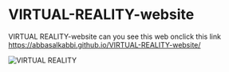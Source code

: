 # VIRTUAL-REALITY-website
VIRTUAL REALITY-website 
can you see this web onclick this link https://abbasalkabbi.github.io/VIRTUAL-REALITY-website/


![VIRTUAL REALITY](https://user-images.githubusercontent.com/75854041/116834063-22760900-abc5-11eb-80a5-b5169c8bdb4e.png)
